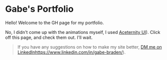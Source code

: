 # Gabe's Portfolio
Hello! Welcome to the GH page for my portfolio.

No, I didn't come up with the animations myself, I used [Aceternity UI](https://ui.aceternity.com/)). Click off this page, and check them out. I'll wait. 

> If you have any suggestions on how to make my site better, [DM me on LinkedIn](https://www.linkedin.com/in/gabe-braden/)https://www.linkedin.com/in/gabe-braden/).
